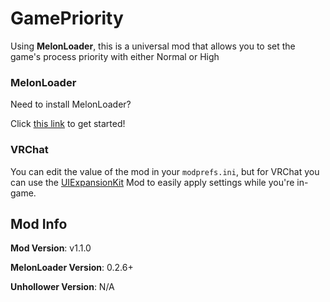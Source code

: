 # GamePriority
Using **MelonLoader**, this is a universal mod that allows you to set the game's process priority with either Normal or High

### MelonLoader
Need to install MelonLoader?

Click [this link](https://melonwiki.xyz/) to get started!

### VRChat
You can edit the value of the mod in your `modprefs.ini`, but for VRChat you can use the [UIExpansionKit](https://github.com/knah/VRCMods) Mod to easily apply settings while you're in-game.

## Mod Info
**Mod Version**: v1.1.0

**MelonLoader Version**: 0.2.6+

**Unhollower Version**: N/A
